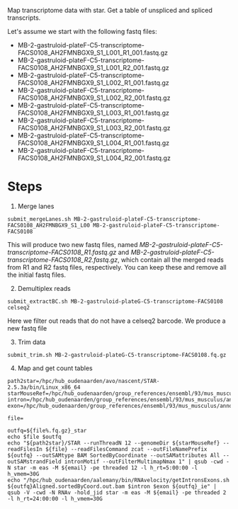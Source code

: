 Map transcriptome data with star. 
Get a table of unspliced and spliced transcripts.

Let's assume we start with the following fastq files:

* MB-2-gastruloid-plateF-C5-transcriptome-FACS0108_AH2FMNBGX9_S1_L001_R1_001.fastq.gz
* MB-2-gastruloid-plateF-C5-transcriptome-FACS0108_AH2FMNBGX9_S1_L001_R2_001.fastq.gz
* MB-2-gastruloid-plateF-C5-transcriptome-FACS0108_AH2FMNBGX9_S1_L002_R1_001.fastq.gz
* MB-2-gastruloid-plateF-C5-transcriptome-FACS0108_AH2FMNBGX9_S1_L002_R2_001.fastq.gz
* MB-2-gastruloid-plateF-C5-transcriptome-FACS0108_AH2FMNBGX9_S1_L003_R1_001.fastq.gz
* MB-2-gastruloid-plateF-C5-transcriptome-FACS0108_AH2FMNBGX9_S1_L003_R2_001.fastq.gz
* MB-2-gastruloid-plateF-C5-transcriptome-FACS0108_AH2FMNBGX9_S1_L004_R1_001.fastq.gz
* MB-2-gastruloid-plateF-C5-transcriptome-FACS0108_AH2FMNBGX9_S1_L004_R2_001.fastq.gz

# Steps

1. Merge lanes
```{bash}
submit_mergeLanes.sh MB-2-gastruloid-plateF-C5-transcriptome-FACS0108_AH2FMNBGX9_S1_L00 MB-2-gastruloid-plateF-C5-transcriptome-FACS0108
```
This will produce two new fastq files, named _MB-2-gastruloid-plateF-C5-transcriptome-FACS0108_R1.fastq.gz_ and _MB-2-gastruloid-plateF-C5-transcriptome-FACS0108_R2.fastq.gz_, which contain all the merged reads from R1 and R2 fastq files, respectively. You can keep these and remove all the initial fastq files. 

2. Demultiplex reads
```{bash}
submit_extractBC.sh MB-2-gastruloid-plateG-C5-transcriptome-FACS0108 celseq2
```
Here we filter out reads that do not have a celseq2 barcode. We produce a new fastq file 

3. Trim data
```{bash}
submit_trim.sh MB-2-gastruloid-plateG-C5-transcriptome-FACS0108.fq.gz
```

4. Map and get count tables
```{bash}
path2star=/hpc/hub_oudenaarden/avo/nascent/STAR-2.5.3a/bin/Linux_x86_64
starMouseRef=/hpc/hub_oudenaarden/group_references/ensembl/93/mus_musculus/star_index_75
intron=/hpc/hub_oudenaarden/group_references/ensembl/93/mus_musculus/annotations_ensembl_93_mm_introns_exonsubtracted.bed
exon=/hpc/hub_oudenaarden/group_references/ensembl/93/mus_musculus/annotations_ensembl_93_mm_exons.bed

file=

outfq=${file%.fq.gz}_star
echo $file $outfq
echo "${path2star}/STAR --runThreadN 12 --genomeDir ${starMouseRef} --readFilesIn ${file} --readFilesCommand zcat --outFileNamePrefix ${outfq} --outSAMtype BAM SortedByCoordinate --outSAMattributes All --outSAMstrandField intronMotif --outFilterMultimapNmax 1" | qsub -cwd -N star -m eas -M ${email} -pe threaded 12 -l h_rt=5:00:00 -l h_vmem=30G
echo "/hpc/hub_oudenaarden/aalemany/bin/RNAvelocity/getIntronsExons.sh ${outfq}Aligned.sortedByCoord.out.bam $intron $exon ${outfq}_ie" | qsub -V -cwd -N RNAv -hold_jid star -m eas -M ${email} -pe threaded 2 -l h_rt=24:00:00 -l h_vmem=30G
```
